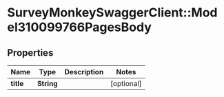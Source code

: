# SurveyMonkeySwaggerClient::Model310099766PagesBody

## Properties
Name | Type | Description | Notes
------------ | ------------- | ------------- | -------------
**title** | **String** |  | [optional] 

